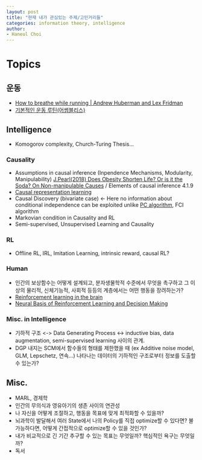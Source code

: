 ```yaml
---
layout: post
title: "현재 내가 관심있는 주제/고민거리들"
categories: information theory, intelligence
author:
- Haneul Choi
---
```


# Topics
## 운동
- [How to breathe while running | Andrew Huberman and Lex Fridman](https://youtu.be/msGKrclcsbc)
- [기본적인 운동 루틴(어썸블리스)](https://www.youtube.com/watch?v=5jLC-JH_0DQ)
## Intelligence
- Komogorov complexity, Church-Turing Thesis...
### Causality
- Assumptions in causal inference (Inpendence Mechanisms, Modularity, Manipulability)
[J.Pearl(2018) Does Obesity Shorten Life? Or is it the Soda? On Non-manipulable Causes](https://www.degruyter.com/document/doi/10.1515/jci-2018-2001/html) / Elements of causal inference 4.1.9
- [Causal representation learning](https://arxiv.org/abs/2102.11107)
- Causal Discovery (bivariate case) <- Here no information about conditional independence can be exploited unlike [PC algorithm](https://youtu.be/o2A61bJ0UCw), FCI algorithm
- Markovian condition in Causality and RL
- Semi-supervised, Unsupervised Learning and Causality
### RL
- Offline RL, IRL, Imitation Learning, intrinsic reward, causal RL?
### Human
- 인간의 보상함수는 어떻게 설계되고, 분자생물학적 수준에서 무엇을 촉구하고 그 이상의 물리적, 신체기능적, 사회적 등등의 계층에서는 어떤 행동을 장려하는가?
- [Reinforcement learning in the brain](https://www.princeton.edu/~yael/Publications/Niv2009.pdf)
- [Neural Basis of Reinforcement Learning and Decision Making](https://doi.org/10.1146%2Fannurev-neuro-062111-150512)
### Misc. in Intelligence
- 기하적 구조 <-> Data Generating Process <-> inductive bias, data augmentation, semi-supervised learning 사이의 관계.
- DGP 내지는 SCM에서 함수들의 형태를 제한했을 때 (ex Additive noise model, GLM, Lepschetz, 연속...) 나타나는 데이터의 기하적인 구조로부터 정보를 도출할 수 있는가?
## Misc.
- MARL, 경제학
- 인간의 무의식과 영유아기의 생존 사이의 연관성
- 나 자신을 어떻게 조절하고, 행동을 목표에 맞게 최적화할 수 있을까?
- 뇌과학이 발달해서 여러 State에서 나의 Policy를 직접 optimize할 수 있다면? 불가능하다면, 어떻게 간접적으로 optimize할 수 있을 것인가?
- 내가 비교적으로 긴 기간 추구할 수 있는 목표는 무엇일까? 핵심적인 욕구는 무엇일까?
- 독서

